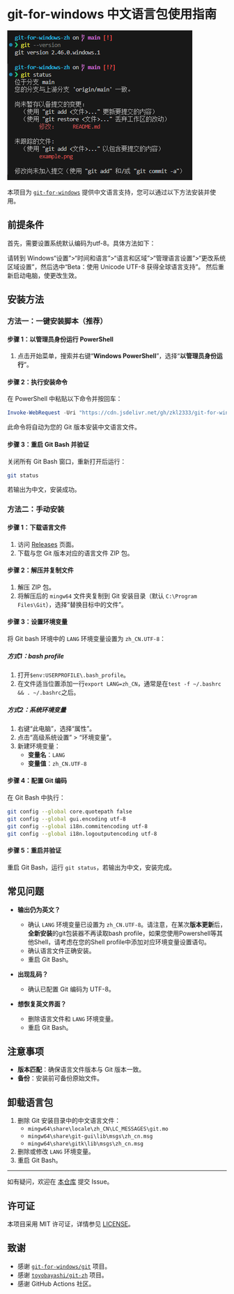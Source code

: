 # git-for-windows 中文语言包使用指南

![example](./example.png)

本项目为 [`git-for-windows`](https://github.com/git-for-windows/git) 提供中文语言支持，您可以通过以下方法安装并使用。

## 前提条件
首先，需要设置系统默认编码为utf-8。具体方法如下：

请转到 Windows“设置”>“时间和语言”>“语言和区域”>“管理语言设置”>“更改系统区域设置”，然后选中“Beta：使用 Unicode UTF-8 获得全球语言支持”。 然后重新启动电脑，使更改生效。

## 安装方法

### 方法一：一键安装脚本（推荐）

#### 步骤 1：以管理员身份运行 PowerShell

1. 点击开始菜单，搜索并右键“**Windows PowerShell**”，选择“**以管理员身份运行**”。

#### 步骤 2：执行安装命令

在 PowerShell 中粘贴以下命令并按回车：

```powershell
Invoke-WebRequest -Uri "https://cdn.jsdelivr.net/gh/zkl2333/git-for-windows-zh@main/apply_git_language_pack.ps1" -OutFile "$env:TEMP\apply_git_language_pack.ps1"; PowerShell -ExecutionPolicy Bypass -File "$env:TEMP\apply_git_language_pack.ps1"; Remove-Item -Path "$env:TEMP\apply_git_language_pack.ps1" -Force
```

此命令将自动为您的 Git 版本安装中文语言文件。

#### 步骤 3：重启 Git Bash 并验证

关闭所有 Git Bash 窗口，重新打开后运行：

```bash
git status
```

若输出为中文，安装成功。

### 方法二：手动安装

#### 步骤 1：下载语言文件

1. 访问 [Releases](https://github.com/zkl2333/git-for-windows-zh/releases) 页面。
2. 下载与您 Git 版本对应的语言文件 ZIP 包。

#### 步骤 2：解压并复制文件

1. 解压 ZIP 包。
2. 将解压后的 `mingw64` 文件夹复制到 Git 安装目录（默认 `C:\Program Files\Git`），选择“替换目标中的文件”。

#### 步骤 3：设置环境变量

将 Git bash 环境中的 `LANG` 环境变量设置为 `zh_CN.UTF-8`：

##### 方式1：bash profile

1. 打开`$env:USERPROFILE\.bash_profile`。
2. 在文件适当位置添加一行`export LANG=zh_CN`，通常是在`test -f ~/.bashrc && . ~/.bashrc`之后。

##### 方式2：系统环境变量

1. 右键“此电脑”，选择“属性”。
2. 点击“高级系统设置” > “环境变量”。
3. 新建环境变量：
   - **变量名**：`LANG`
   - **变量值**：`zh_CN.UTF-8`

#### 步骤 4：配置 Git 编码

在 Git Bash 中执行：

```bash
git config --global core.quotepath false
git config --global gui.encoding utf-8
git config --global i18n.commitencoding utf-8
git config --global i18n.logoutputencoding utf-8
```

#### 步骤 5：重启并验证

重启 Git Bash，运行 `git status`，若输出为中文，安装完成。

## 常见问题

- **输出仍为英文？**

  - 确认 `LANG` 环境变量已设置为 `zh_CN.UTF-8`。请注意，在某次**版本更新**后，**全新安装**的git包装器不再读取bash profile，如果您使用Powershell等其他Shell，请考虑在您的Shell profile中添加对应环境变量设置语句。
  - 确认语言文件正确安装。
  - 重启 Git Bash。

- **出现乱码？**

  - 确认已配置 Git 编码为 UTF-8。

- **想恢复英文界面？**
  - 删除语言文件和 `LANG` 环境变量。
  - 重启 Git Bash。

## 注意事项

- **版本匹配**：确保语言文件版本与 Git 版本一致。
- **备份**：安装前可备份原始文件。

## 卸载语言包

1. 删除 Git 安装目录中的中文语言文件：
   - `mingw64\share\locale\zh_CN\LC_MESSAGES\git.mo`
   - `mingw64\share\git-gui\lib\msgs\zh_cn.msg`
   - `mingw64\share\gitk\lib\msgs\zh_cn.msg`
2. 删除或修改 `LANG` 环境变量。
3. 重启 Git Bash。

---

如有疑问，欢迎在 [本仓库](https://github.com/zkl2333/git-for-windows-zh) 提交 Issue。

## 许可证

本项目采用 MIT 许可证，详情参见 [LICENSE](https://github.com/zkl2333/git-for-windows-zh/blob/main/LICENSE)。

## 致谢

- 感谢 [`git-for-windows/git`](https://github.com/git-for-windows/git) 项目。
- 感谢 [`toyobayashi/git-zh`](https://github.com/toyobayashi/git-zh) 项目。
- 感谢 GitHub Actions 社区。
